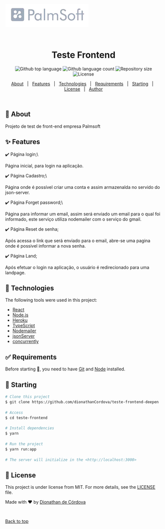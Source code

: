 ![](./images/testePageBg.png)
<div align="center" id="top"> 

  &#xa0;

  <!-- <a href="https://testefrontend.netlify.app">Demo</a> -->
</div>

<h1 align="center">Teste Frontend</h1>

<p align="center">
  <img alt="Github top language" src="https://img.shields.io/github/languages/top/dionathanCordova/teste-frontend-deepen?color=56BEB8">

  <img alt="Github language count" src="https://img.shields.io/github/languages/count/dionathanCordova/teste-frontend-deepen?color=56BEB8">

  <img alt="Repository size" src="https://img.shields.io/github/repo-size/dionathanCordova/teste-frontend-deepen?color=56BEB8">

  <img alt="License" src="https://img.shields.io/github/license/dionathanCordova/teste-frontend-deepen?color=56BEB8">

  <!-- <img alt="Github issues" src="https://img.shields.io/github/issues/dionathanCordova/teste-frontend-deepen?color=56BEB8" /> -->

  <!-- <img alt="Github forks" src="https://img.shields.io/github/forks/dionathanCordova/teste-frontend-deepen?color=56BEB8" /> -->

  <!-- <img alt="Github stars" src="https://img.shields.io/github/stars/dionathanCordova/teste-frontend-deepen?color=56BEB8" /> -->
</p>

<!-- Status -->

<!-- <h4 align="center"> 
	🚧  Teste Frontend 🚀 Under construction...  🚧
</h4> 

<hr> -->

<p align="center">
  <a href="#dart-about">About</a> &#xa0; | &#xa0; 
  <a href="#sparkles-features">Features</a> &#xa0; | &#xa0;
  <a href="#rocket-technologies">Technologies</a> &#xa0; | &#xa0;
  <a href="#white_check_mark-requirements">Requirements</a> &#xa0; | &#xa0;
  <a href="#checkered_flag-starting">Starting</a> &#xa0; | &#xa0;
  <a href="#memo-license">License</a> &#xa0; | &#xa0;
  <a href="https://github.com/{{YOUR_GITHUB_USERNAME}}" target="_blank">Author</a>
</p>

<br>

## :dart: About ##

Projeto de test de front-end empresa Palmsoft

## :sparkles: Features ##

:heavy_check_mark: Página login;\

Página inicial, para login na aplicação.

:heavy_check_mark: Página Cadastro;\

Página onde é possível criar uma conta e assim armazenalda no servido do json-server.

:heavy_check_mark: Página Forget password;\

Página para informar um email, assim será enviado um email para o qual foi informado, este serviço utiliza nodemailer com o serviço do gmail.

:heavy_check_mark: Página Reset de senha;

Após acessa o link que será enviado para o email, abre-se uma pagina onde é possivel informar a nova senha.

:heavy_check_mark: Página Land;

Após efetuar o login na aplicação, o usuário é redirecionado para uma landpage.

## :rocket: Technologies ##

The following tools were used in this project:

- [React](https://pt-br.reactjs.org/)
- [Node.js](https://nodejs.org/en/)
- [Heroku](www.heroku.com)
- [TypeScript](https://www.typescriptlang.org/)
- [Nodemailer](https://nodemailer.com/about/)
- [jsonServer](https://www.npmjs.com/package/json-server)
- [concurrently](https://www.npmjs.com/package/concurrently)

## :white_check_mark: Requirements ##

Before starting :checkered_flag:, you need to have [Git](https://git-scm.com) and [Node](https://nodejs.org/en/) installed.

## :checkered_flag: Starting ##

```bash
# Clone this project
$ git clone https://github.com/dionathanCordova/teste-frontend-deepen

# Access
$ cd teste-frontend

# Install dependencies
$ yarn

# Run the project
$ yarn run:app

# The server will initialize in the <http://localhost:3000>
```

## :memo: License ##

This project is under license from MIT. For more details, see the [LICENSE](LICENSE.md) file.


Made with :heart: by <a href="https://github.com/dionathanCordova" target="_blank">Dionathan de Córdova</a>

&#xa0;

<a href="#top">Back to top</a>
